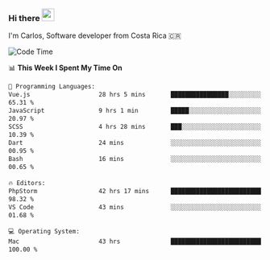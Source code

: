 ### Hi there <img src="https://media.giphy.com/media/hvRJCLFzcasrR4ia7z/giphy.gif" width="25px" height="25px">

I'm Carlos, Software developer from Costa Rica 🇨🇷

[//]: # (<a href="https://app.daily.dev/carum98"><img src="https://github.com/carum98/carum98/blob/main/devcard.svg" width="400" alt="Carlos Umaña Acevedo's Dev Card"/></a>)


<!--START_SECTION:waka-->
![Code Time](http://img.shields.io/badge/Code%20Time-12%2C548%20hrs%2049%20mins-blue)

📊 **This Week I Spent My Time On** 

```text
💬 Programming Languages: 
Vue.js                   28 hrs 5 mins       ████████████████░░░░░░░░░   65.31 % 
JavaScript               9 hrs 1 min         █████░░░░░░░░░░░░░░░░░░░░   20.97 % 
SCSS                     4 hrs 28 mins       ███░░░░░░░░░░░░░░░░░░░░░░   10.39 % 
Dart                     24 mins             ░░░░░░░░░░░░░░░░░░░░░░░░░   00.95 % 
Bash                     16 mins             ░░░░░░░░░░░░░░░░░░░░░░░░░   00.65 % 

🔥 Editors: 
PhpStorm                 42 hrs 17 mins      █████████████████████████   98.32 % 
VS Code                  43 mins             ░░░░░░░░░░░░░░░░░░░░░░░░░   01.68 % 

💻 Operating System: 
Mac                      43 hrs              █████████████████████████   100.00 % 
```


<!--END_SECTION:waka-->
